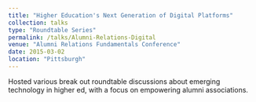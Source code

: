 ```yaml
---
title: "Higher Education's Next Generation of Digital Platforms"
collection: talks
type: "Roundtable Series"
permalink: /talks/Alumni-Relations-Digital
venue: "Alumni Relations Fundamentals Conference"
date: 2015-03-02
location: "Pittsburgh"
---
```


Hosted various break out roundtable discussions about emerging technology in higher ed, with a focus on empowering alumni associations.
